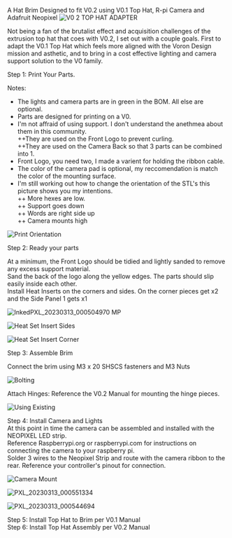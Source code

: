 A Hat Brim Designed to fit V0.2 using V0.1 Top Hat, R-pi Camera and Adafruit Neopixel
![V0 2 TOP HAT ADAPTER](https://user-images.githubusercontent.com/31577989/224580250-63d08338-e02c-4e56-9af7-112308c472f9.JPG)

Not being a fan of the brutalist effect and acquisition challenges of the extrusion top hat that coes with V0.2, I set out with a couple goals. First to adapt the V0.1 Top Hat which feels more aligned with the Voron Design mission and asthetic, and to bring in a cost effective lighting and camera support solution to the V0 family. 


Step 1: Print Your Parts.  

Notes:  
  + The lights and camera parts are in green in the BOM. All else are optional.  
  + Parts are designed for printing on a V0.  
  + I'm not affraid of using support. I don't understand the anethmea about them in this community.   
  ++They are used on the Front Logo to prevent curling.  
  ++They are used on the Camera Back so that 3 parts can be combined into 1.  
  + Front Logo, you need two, I made a varient for holding the ribbon cable.
  + The color of the camera pad is optional, my reccomendation is match the color of the mounting surface.
  + I'm still working out how to change the orientation of the STL's this picture shows you my intentions.  
  ++  More hexes are low.  
  ++  Support goes down  
  ++  Words are right side up  
  ++  Camera mounts high  
  


       
    

![Print Orientation](https://user-images.githubusercontent.com/31577989/224581959-1ec1201a-59e8-43a5-8621-93710022df84.JPG)

  
  Step 2: Ready your parts  
    
  At a minimum, the Front Logo should be tidied and lightly sanded to remove any excess support material.  
  Sand the back of the logo along the yellow edges. The parts should slip easily inside each other.  
  Install Heat Inserts on the corners and sides. On the corner pieces get x2 and the Side Panel 1 gets x1  
   
  ![InkedPXL_20230313_000504970 MP](https://user-images.githubusercontent.com/31577989/224583871-f3a978ce-3f40-4d1c-af14-98718496dc3c.jpg)

    
  
![Heat Set Insert Sides](https://user-images.githubusercontent.com/31577989/224583727-c10b0482-0217-4656-926b-c8e7452da013.JPG)

  
![Heat Set Insert Corner](https://user-images.githubusercontent.com/31577989/224583601-d69f53cf-17a7-4794-b07a-d63792f81797.JPG)


  
  Step 3: Assemble Brim  
    
  Connect the brim using M3 x 20 SHSCS fasteners and M3 Nuts  
  
  
  ![Bolting](https://user-images.githubusercontent.com/31577989/224584118-b3d7039d-36dd-4d33-b6a7-b9c161e862fa.JPG)
  
  Attach Hinges: Reference the V0.2 Manual for mounting the hinge pieces.  
  
  
  ![Using Existing](https://user-images.githubusercontent.com/31577989/224584331-b5d00781-4d82-4dbb-83ba-b8590ec9755a.JPG)

  Step 4: Install Camera and Lights  
  At this point in time the camera can be assembled and installed with the NEOPIXEL LED strip.  
  Reference Raspberrypi.org or raspberrypi.com for instructions on connecting the camera to your raspberry pi.  
  Solder 3 wires to the Neopixel Strip and route with the camera ribbon to the rear. Reference your controller's pinout for connection.  
  
  ![Camera Mount](https://user-images.githubusercontent.com/31577989/224584793-53a5cbfa-87fb-4127-b63c-480597ef71fb.JPG)
  
  ![PXL_20230313_000551334](https://user-images.githubusercontent.com/31577989/224584823-c019401d-34a9-4220-8f10-b54b39486107.jpg)

![PXL_20230313_000544694](https://user-images.githubusercontent.com/31577989/224584878-b2475e07-2af2-4348-b805-7480f2bf5f81.jpg)

  
  Step 5: Install Top Hat to Brim per V0.1 Manual  
  Step 6: Install Top Hat Assembly per V0.2 Manual  
  
